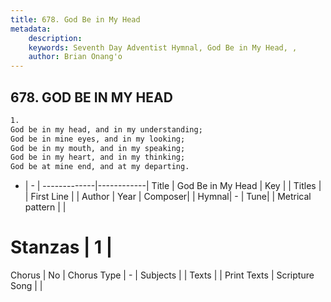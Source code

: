 ```yaml
---
title: 678. God Be in My Head
metadata:
    description: 
    keywords: Seventh Day Adventist Hymnal, God Be in My Head, , 
    author: Brian Onang'o
---
```



## 678. GOD BE IN MY HEAD

```txt
1.
God be in my head, and in my understanding;
God be in mine eyes, and in my looking;
God be in my mouth, and in my speaking;
God be in my heart, and in my thinking;
God be at mine end, and at my departing.
```

- |   -  |
-------------|------------|
Title | God Be in My Head |
Key |  |
Titles |  |
First Line |  |
Author | 
Year | 
Composer|  |
Hymnal|  - |
Tune|  |
Metrical pattern | |
# Stanzas | 1 |
Chorus | No |
Chorus Type | - |
Subjects |  |
Texts |  |
Print Texts | 
Scripture Song |  |
  
